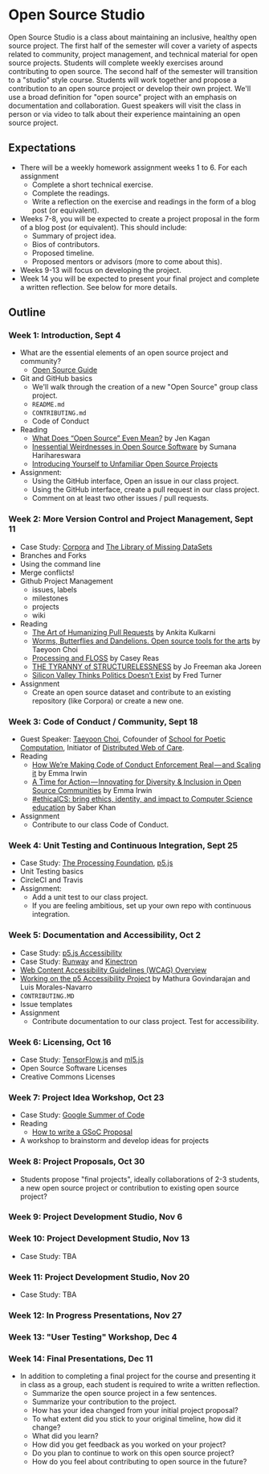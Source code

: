 # Open Source Studio

Open Source Studio is a class about maintaining an inclusive, healthy open source project. The first half of the semester will cover a variety of aspects related to community, project management, and technical material for open source projects. Students will complete weekly  exercises around contributing to open source. The second half of the semester will transition to a "studio" style course. Students will work together and propose a contribution to an open source project or develop their own project. We'll use a broad definition for "open source" project with an emphasis on documentation and collaboration. Guest speakers will visit the class in person or via video to talk about their experience maintaining an open source project.

## Expectations
* There will be a weekly homework assignment weeks 1 to 6. For each assignment
   * Complete a short technical exercise.
   * Complete the readings.
   * Write a reflection on the exercise and readings in the form of a blog post (or equivalent).
* Weeks 7-8, you will be expected to create a project proposal in the form of a blog post (or equivalent). This should include:
   * Summary of project idea.
   * Bios of contributors.
   * Proposed timeline.
   * Proposed mentors or advisors (more to come about this).
* Weeks 9-13 will focus on developing the project.
* Week 14 you will be expected to present your final project and complete a written reflection. See below for more details.

## Outline

### Week 1: Introduction, Sept 4
* What are the essential elements of an open source project and community?
  * [Open Source Guide](https://opensource.guide/)
* Git and GitHub basics
  * We'll walk through the creation of a new "Open Source" group class project.
  * `README.md`
  * `CONTRIBUTING.md`
  * Code of Conduct
* Reading
  * [What Does “Open Source” Even Mean?](https://medium.com/@kenjagan/what-does-open-source-even-mean-6bd47befe696) by Jen Kagan
  * [Inessential Weirdnesses in Open Source Software](https://www.harihareswara.net/sumana/2016/05/21/0) by Sumana Harihareswara
  * [Introducing Yourself to Unfamiliar Open Source Projects](http://blog.melchua.com/2013/06/19/hacker-school-introducing-yourself-to-unfamiliar-open-source-projects/)
* Assignment:
  * Using the GitHub interface, Open an issue in our class project.
  * Using the GitHub interface, create a pull request in our class project.
  * Comment on at least two other issues / pull requests.

### Week 2: More Version Control and Project Management, Sept 11
* Case Study: [Corpora](https://github.com/dariusk/corpora) and [The Library of Missing DataSets](http://mimionuoha.com/the-library-of-missing-datasets/)
* Branches and Forks
* Using the command line
* Merge conflicts!
* Github Project Management
  * issues, labels
  * milestones
  * projects
  * wiki
* Reading
  * [The Art of Humanizing Pull Requests](https://dev.to/kulkarniankita9/the-art-of-humanizing-pull-requests-prs-2238) by Ankita Kulkarni
  * [Worms, Butterflies and Dandelions. Open source tools for the arts](https://medium.com/@tchoi8/worms-butterflies-and-dandelions-open-source-tools-for-the-arts-9b4dcd76a1f2) by Taeyoon Choi
  * [Processing and FLOSS](https://medium.com/processing-foundation/processing-and-floss-d35aa4607f4c) by Casey Reas
  * [THE TYRANNY of STRUCTURELESSNESS](https://www.jofreeman.com/joreen/tyranny.htm) by Jo Freeman aka Joreen 
  * [Silicon Valley Thinks Politics Doesn’t Exist](https://032c.com/fred-turner-silicon-valley-thinks-politics-doesnt-exist) by Fred Turner
* Assignment
  * Create an open source dataset and contribute to an existing repository (like Corpora) or create a new one.


### Week 3: Code of Conduct / Community, Sept 18
* Guest Speaker: [Taeyoon Choi](http://taeyoonchoi.com/), Cofounder of [School for Poetic Computation](http://sfpc.io/), Initiator of [Distributed Web of Care](http://distributedweb.care/).  
* Reading
  * [How We’re Making Code of Conduct Enforcement Real — and Scaling it](https://medium.com/mozilla-open-innovation/how-were-making-code-of-conduct-enforcement-real-and-scaling-it-3e382cf94415) by Emma Irwin
  * [A Time for Action — Innovating for Diversity & Inclusion in Open Source Communities](https://medium.com/mozilla-open-innovation/a-time-for-action-innovating-for-diversity-inclusion-in-open-source-communities-6922fef4675e) by Emma Irwin
  * [#ethicalCS: bring ethics, identity, and impact to Computer Science education](https://medium.com/@ed_saber/ethicalcs-bring-ethics-identity-and-impact-to-computer-science-education-eae5a9d4682) by Saber Khan
* Assignment
  * Contribute to our class Code of Conduct.

### Week 4: Unit Testing and Continuous Integration, Sept 25
* Case Study: [The Processing Foundation](https://processingfoundation.org/), [p5.js](https://p5js.org/)
* Unit Testing basics
* CircleCI and Travis
* Assignment: 
  * Add a unit test to our class project.
  * If you are feeling ambitious, set up your own repo with continuous integration.

### Week 5: Documentation and Accessibility, Oct 2
* Case Study: [p5.js Accessibility](https://medium.com/processing-foundation/p5-accessibility-115d84535fa8)
* Case Study: [Runway](https://runwayml.com/) and [Kinectron](https://kinectron.github.io/)
* [Web Content Accessibility Guidelines (WCAG) Overview](https://www.w3.org/WAI/standards-guidelines/wcag/)
* [Working on the p5 Accessibility Project](https://medium.com/processing-foundation/working-on-the-p5-accessibility-project-58a781575400) by Mathura Govindarajan and Luis Morales-Navarro
* `CONTRIBUTING.MD`
* Issue templates
* Assignment
  * Contribute documentation to our class project. Test for accessibility.

### Week 6: Licensing, Oct 16
* Case Study: [TensorFlow.js](https://js.tensorflow.org/) and [ml5.js](https://ml5js.org/)
* Open Source Software Licenses
* Creative Commons Licenses

### Week 7: Project Idea Workshop, Oct 23
* Case Study: [Google Summer of Code](https://summerofcode.withgoogle.com/)
* Reading
  * [How to write a GSoC Proposal](http://teom.org/blog/kde/how-to-write-a-kick-ass-proposal-for-google-summer-of-code/)
* A workshop to brainstorm and develop ideas for projects

### Week 8: Project Proposals, Oct 30
* Students propose "final projects", ideally collaborations of 2-3 students, a new open source project or contribution to existing open source project?

### Week 9: Project Development Studio, Nov 6

### Week 10: Project Development Studio, Nov 13
* Case Study: TBA

### Week 11: Project Development Studio, Nov 20
* Case Study: TBA

### Week 12: In Progress Presentations, Nov 27

### Week 13: "User Testing" Workshop, Dec 4

### Week 14: Final Presentations, Dec 11
* In addition to completing a final project for the course and presenting it in class as a group, each student is required to write a written reflection.
   * Summarize the open source project in a few sentences.
   * Summarize your contribution to the project.
   * How has your idea changed from your initial project proposal?
   * To what extent did you stick to your original timeline, how did it change?
   * What did you learn?
   * How did you get feedback as you worked on your project?
   * Do you plan to continue to work on this open source project?
   * How do you feel about contributing to open source in the future?

